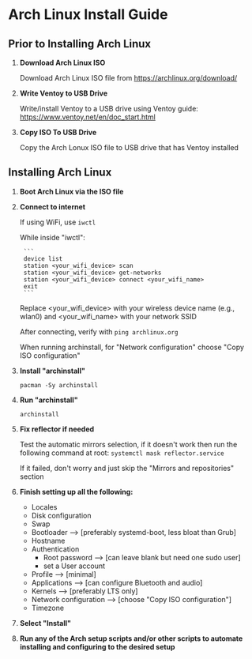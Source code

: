 # Arch Linux Install Guide

## Prior to Installing Arch Linux

1. **Download Arch Linux ISO**

    Download Arch Linux ISO file from https://archlinux.org/download/

2. **Write Ventoy to USB Drive**

    Write/install Ventoy to a USB drive using Ventoy guide: https://www.ventoy.net/en/doc_start.html

3. **Copy ISO To USB Drive**

    Copy the Arch Lonux ISO file to USB drive that has Ventoy installed

## Installing Arch Linux

1. **Boot Arch Linux via the ISO file**

2. **Connect to internet**

    If using WiFi, use `iwctl`

    While inside "iwctl":

        ```
        device list
        station <your_wifi_device> scan
        station <your_wifi_device> get-networks
        station <your_wifi_device> connect <your_wifi_name>
        exit
        ```

    Replace <your_wifi_device> with your wireless device name (e.g., wlan0) and <your_wifi_name> with your network SSID

    After connecting, verify with `ping archlinux.org`

    When running archinstall, for "Network configuration" choose "Copy ISO configuration"

3. **Install "archinstall"**

    `pacman -Sy archinstall`

4. **Run "archinstall"**

    `archinstall`

5. **Fix reflector if needed**

    Test the automatic mirrors selection, if it doesn't work then run the following command at root: `systemctl mask reflector.service`

    If it failed, don't worry and just skip the "Mirrors and repositories" section

6. **Finish setting up all the following:**
    - Locales
    - Disk configuration
    - Swap
    - Bootloader --> [preferably systemd-boot, less bloat than Grub]
    - Hostname
    - Authentication
        - Root password --> [can leave blank but need one sudo user]
        - set a User account
    - Profile --> [minimal]
    - Applications --> [can configure Bluetooth and audio]
    - Kernels --> [preferably LTS only]
    - Network configuration --> [choose "Copy ISO configuration"]
    - Timezone

7. **Select "Install"**

8. **Run any of the Arch setup scripts and/or other scripts to automate installing and configuring to the desired setup**
